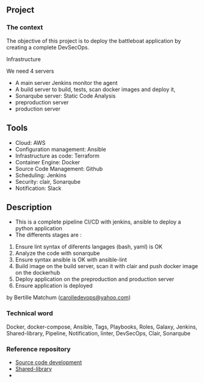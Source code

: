 ## Project 

### The context
                
The objective of this project is to deploy the battleboat application by creating a complete DevSecOps.



Infrastructure

  We need 4 servers
  
 - A main server Jenkins monitor the agent
 - A build server to build, tests, scan  docker images and deploy it, 
 - Sonarqube server: Static Code Analysis
 - preproduction server 
 - production server


 ## Tools
   
- Cloud: AWS
- Configuration management: Ansible
- Infrastructure as code: Terraform
- Container Engine: Docker
- Source Code Management: Github
- Scheduling: Jenkins
- Security: clair, Sonarqube
- Notification: Slack


## Description

* This is a complete pipeline CI/CD with jenkins, ansible  to deploy a python application 
* The differents stages are :
1. Ensure lint syntax of diferents langages (bash, yaml) is OK
2. Analyze the code with sonarqube
3. Ensure syntax ansible is OK with ansible-lint
4. Build image on the build server, scan it with clair and push docker image  on the dockerhub
5. Deploy application on the preproduction and production server
6. Ensure application is deployed

by Bertille Matchum (carolledevops@yahoo.com)

 











### Technical word

Docker, docker-compose, Ansible, Tags, Playbooks, Roles, Galaxy, Jenkins, Shared-library, Pipeline, Notification, linter, DevSecOps, Clair, Sonarqube

### Reference repository

+ [Source code development](https://github.com/carollebertille/CI-battleboat.git "Source code development")
+ [Shared-library](https://github.com/carollebertille/shared-library.git "Shared-library")
+ 
